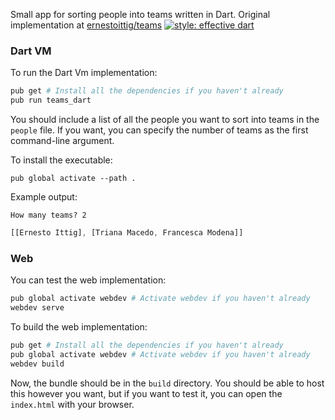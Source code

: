 Small app for sorting people into teams written in Dart.
Original implementation at [ernestoittig/teams](https://github.com/ernestoittig/teams)
[![style: effective dart](https://img.shields.io/badge/style-effective_dart-40c4ff.svg)](https://github.com/tenhobi/effective_dart)

### Dart VM

To run the Dart Vm implementation:
```sh
pub get # Install all the dependencies if you haven't already
pub run teams_dart
```
You should include a list of all the people you want to sort into teams in the `people` file.
If you want, you can specify the number of teams as the first command-line argument.

To install the executable:
```
pub global activate --path .
```

Example output:
```
How many teams? 2
```
```dart
[[Ernesto Ittig], [Triana Macedo, Francesca Modena]]
```

### Web

You can test the web implementation:
```sh
pub global activate webdev # Activate webdev if you haven't already
webdev serve
```

To build the web implementation:
```sh
pub get # Install all the dependencies if you haven't already
pub global activate webdev # Activate webdev if you haven't already
webdev build
```

Now, the bundle should be in the `build` directory. You should be able to host this however you want, but
if you want to test it, you can open the `index.html` with your browser.

